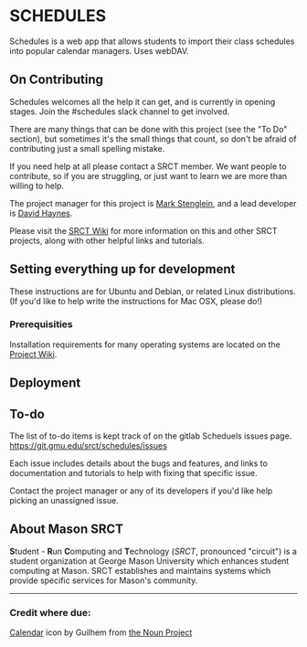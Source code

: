 # SCHEDULES

Schedules is a web app that allows students to import their class schedules into popular calendar managers. Uses webDAV.

## On Contributing

Schedules welcomes all the help it can get, and is currently in opening stages. Join the #schedules slack channel to get involved.

There are many things that can be done with this project (see the "To Do" section), but sometimes it's the small things that count, so don't be afraid of contributing just a small spelling mistake.

If you need help at all please contact a SRCT member. We want people to contribute, so if you are struggling, or just want to learn we are more than willing to help.

The project manager for this project is [Mark Stenglein](mstengle@gmu.edu), and a lead developer is [David Haynes](dhaynes3@gmu.edu).

Please visit the [SRCT Wiki](http://wiki.srct.gmu.edu/) for more information on this and other SRCT projects, along with other helpful links and tutorials.

## Setting everything up for development

These instructions are for Ubuntu and Debian, or related Linux distributions. (If you'd like to help write the instructions for Mac OSX, please do!)

### Prerequisities

Installation requirements for many operating systems are located on the [Project Wiki](https://git.gmu.edu/srct/schedules/wikis/Setup).

## Deployment


## To-do

The list of to-do items is kept track of on the gitlab Scheduels issues page. https://git.gmu.edu/srct/schedules/issues

Each issue includes details about the bugs and features, and links to documentation and tutorials to help with fixing that specific issue.

Contact the project manager or any of its developers if you'd like help picking an unassigned issue.

## About Mason SRCT

**S**tudent - **R**un **C**omputing and **T**echnology (*SRCT*, pronounced "circuit") is a student organization at George Mason University which enhances student computing at Mason. SRCT establishes and maintains systems which provide specific services for Mason's community.

---

### Credit where due:
[Calendar](https://thenounproject.com/search/?q=calendar&i=431010) icon by Guilhem from [the Noun Project](https://thenounproject.com)
